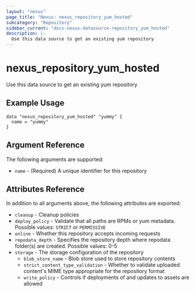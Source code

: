 ```yaml
---
layout: "nexus"
page_title: "Nexus: nexus_repository_yum_hosted"
subcategory: "Repository"
sidebar_current: "docs-nexus-datasource-repository_yum_hosted"
description: |-
  Use this data source to get an existing yum repository
---
```


# nexus_repository_yum_hosted

Use this data source to get an existing yum repository

## Example Usage

```hcl
data "nexus_repository_yum_hosted" "yummy" {
  name = "yummy"
}
```

## Argument Reference

The following arguments are supported:

* `name` - (Required) A unique identifier for this repository

## Attributes Reference

In addition to all arguments above, the following attributes are exported:

* `cleanup` - Cleanup policies
* `deploy_policy` - Validate that all paths are RPMs or yum metadata. Possible values: `STRICT` or `PERMISSIVE`
* `online` - Whether this repository accepts incoming requests
* `repodata_depth` - Specifies the repository depth where repodata folder(s) are created. Possible values: 0-5
* `storage` - The storage configuration of the repository
  * `blob_store_name` - Blob store used to store repository contents
  * `strict_content_type_validation` - Whether to validate uploaded content's MIME type appropriate for the repository format
  * `write_policy` - Controls if deployments of and updates to assets are allowed


